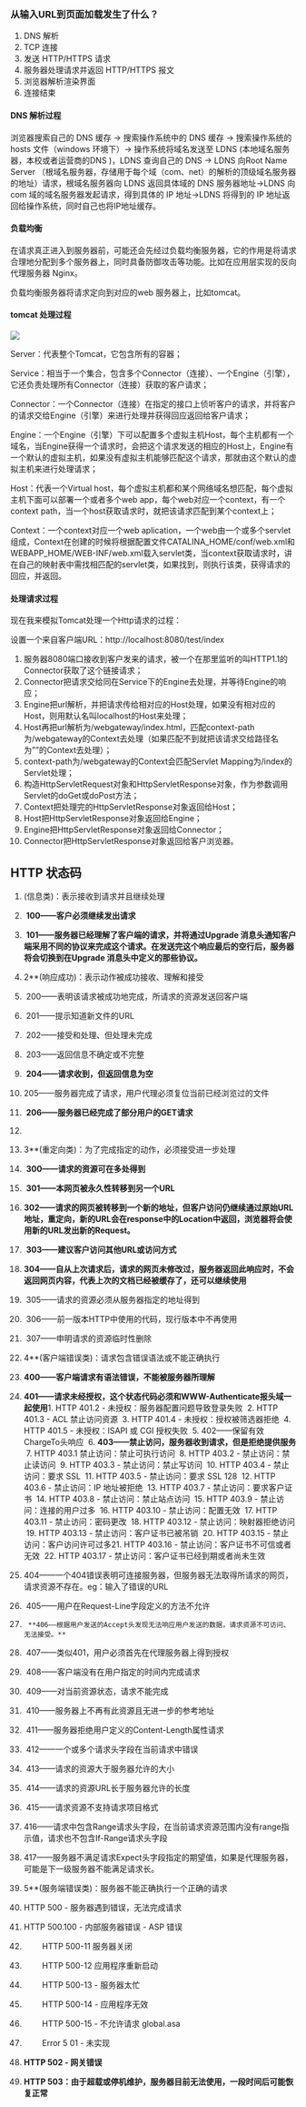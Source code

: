 ### 从输入URL到页面加载发生了什么？

1. DNS 解析
2. TCP 连接
3. 发送 HTTP/HTTPS 请求
4. 服务器处理请求并返回 HTTP/HTTPS  报文
5. 浏览器解析渲染界面
6. 连接结束

#### DNS 解析过程

浏览器搜索自己的 DNS 缓存  → 搜索操作系统中的 DNS 缓存 → 搜索操作系统的 hosts 文件（windows 环境下）→ 操作系统将域名发送至 LDNS (本地域名服务器，本校或者运营商的DNS )，LDNS 查询自己的 DNS → LDNS 向Root Name Server （根域名服务器，存储用于每个域（com、net）的解析的顶级域名服务器的地址）请求，根域名服务器向 LDNS 返回具体域的 DNS 服务器地址→LDNS 向 com 域的域名服务器发起请求，得到具体的 IP 地址→LDNS 将得到的 IP 地址返回给操作系统，同时自己也将IP地址缓存。

#### 负载均衡

在请求真正进入到服务器前，可能还会先经过负载均衡服务器，它的作用是将请求合理地分配到多个服务器上，同时具备防御攻击等功能。比如在应用层实现的反向代理服务器 Nginx。

负载均衡服务器将请求定向到对应的web 服务器上，比如tomcat。

#### tomcat 处理过程

![](https://raw.githubusercontent.com/objcoding/objcoding.github.io/master/images/tomcat2.png)

Server：代表整个Tomcat，它包含所有的容器；

Service：相当于一个集合，包含多个Connector（连接）、一个Engine（引擎），它还负责处理所有Connector（连接）获取的客户请求；

Connector：一个Connector（连接）在指定的接口上侦听客户的请求，并将客户的请求交给Engine（引擎）来进行处理并获得回应返回给客户请求；

Engine：一个Engine（引擎）下可以配置多个虚拟主机Host，每个主机都有一个域名，当Engine获得一个请求时，会把这个请求发送的相应的Host上，Engine有一个默认的虚拟主机，如果没有虚拟主机能够匹配这个请求，那就由这个默认的虚拟主机来进行处理请求；

Host：代表一个Virtual host，每个虚拟主机都和某个网络域名想匹配，每个虚拟主机下面可以部署一个或者多个web app，每个web对应一个context，有一个context path，当一个host获取请求时，就把该请求匹配到某个context上；

Context：一个context对应一个web aplication，一个web由一个或多个servlet组成，Context在创建的时候将根据配置文件CATALINA_HOME/conf/web.xml和WEBAPP_HOME/WEB-INF/web.xml载入servlet类，当context获取请求时，讲在自己的映射表中需找相匹配的servlet类，如果找到，则执行该类，获得请求的回应，并返回。

#### 处理请求过程

现在我来模拟Tomcat处理一个Http请求的过程：

设置一个来自客户端URL：http://localhost:8080/test/index

1. 服务器8080端口接收到客户发来的请求，被一个在那里监听的叫HTTP1.1的Connector获取了这个链接请求；
2. Connector把请求交给同在Service下的Engine去处理，并等待Engine的响应；
3. Engine把url解析，并把请求传给相对应的Host处理，如果没有相对应的Host，则用默认名叫localhost的Host来处理；
4. Host再把url解析为/webgateway/index.html，匹配context-path为/webgateway的Context去处理（如果匹配不到就把该请求交给路径名为””的Context去处理）；
5. context-path为/webgateway的Context会匹配Servlet Mapping为/index的Servlet处理；
6. 构造HttpServletRequest对象和HttpServletResponse对象，作为参数调用Servlet的doGet或doPost方法；
7. Context把处理完的HttpServletResponse对象返回给Host；
8. Host把HttpServletResponse对象返回给Engine；
9. Engine把HttpServletResponse对象返回给Connector；
10. Connector把HttpServletResponse对象返回给客户浏览器。

## HTTP 状态码

1. (信息类)：表示接收到请求并且继续处理
2. ​    **100——客户必须继续发出请求**
3. ​    **101——服务器已经理解了客户端的请求，并将通过Upgrade 消息头通知客户端采用不同的协议来完成这个请求。在发送完这个响应最后的空行后，服务器将会切换到在Upgrade 消息头中定义的那些协议。**



1.   2**(响应成功)：表示动作被成功接收、理解和接受
2. ​    200——表明该请求被成功地完成，所请求的资源发送回客户端
3. ​    201——提示知道新文件的URL
4. ​    202——接受和处理、但处理未完成
5. ​    203——返回信息不确定或不完整
6. ​    **204——请求收到，但返回信息为空**
7. ​    205——服务器完成了请求，用户代理必须复位当前已经浏览过的文件
8. ​    **206——服务器已经完成了部分用户的GET请求**
9. 
10.   3**(重定向类)：为了完成指定的动作，必须接受进一步处理
11. ​    **300——请求的资源可在多处得到**
12. ​    **301——本网页被永久性转移到另一个URL**
13. ​    **302——请求的网页被转移到一个新的地址，但客户访问仍继续通过原始URL地址，重定向，新的URL会在response中的Location中返回，浏览器将会使用新的URL发出新的Request。**
14. ​    **303——建议客户访问其他URL或访问方式**
15. ​    **304——自从上次请求后，请求的网页未修改过，服务器返回此响应时，不会返回网页内容，代表上次的文档已经被缓存了，还可以继续使用**
16. ​    305——请求的资源必须从服务器指定的地址得到
17. ​    306——前一版本HTTP中使用的代码，现行版本中不再使用
18. ​    307——申明请求的资源临时性删除



1.   4**(客户端错误类)：请求包含错误语法或不能正确执行
2.   ​       **400——客户端请求有语法错误，不能被服务器所理解**
3.   ​       **401——请求未经授权，这个状态代码必须和WWW-Authenticate报头域一起使用**
     ​     1. HTTP 401.2 - 未授权：服务器配置问题导致登录失败
     ​         2. HTTP 401.3 - ACL 禁止访问资源
     ​         3. HTTP 401.4 - 未授权：授权被筛选器拒绝
     ​         4. HTTP 401.5 - 未授权：ISAPI 或 CGI 授权失败
     ​         5. 402——保留有效ChargeTo头响应
     ​         6. **403——禁止访问，服务器收到请求，但是拒绝提供服务**
     ​         7. HTTP 403.1 禁止访问：禁止可执行访问
     ​         8. HTTP 403.2 - 禁止访问：禁止读访问
     ​         9. HTTP 403.3 - 禁止访问：禁止写访问
     ​         10. HTTP 403.4 - 禁止访问：要求 SSL
     ​         11. HTTP 403.5 - 禁止访问：要求 SSL 128
     ​         12. HTTP 403.6 - 禁止访问：IP 地址被拒绝
     ​         13. HTTP 403.7 - 禁止访问：要求客户证书
     ​         14. HTTP 403.8 - 禁止访问：禁止站点访问
     ​         15. HTTP 403.9 - 禁止访问：连接的用户过多
     ​         16. HTTP 403.10 - 禁止访问：配置无效
     ​         17. HTTP 403.11 - 禁止访问：密码更改
     ​         18. HTTP 403.12 - 禁止访问：映射器拒绝访问
     ​         19. HTTP 403.13 - 禁止访问：客户证书已被吊销
     ​         20. HTTP 403.15 - 禁止访问：客户访问许可过多
     ​         21. HTTP 403.16 - 禁止访问：客户证书不可信或者无效
     ​         22. HTTP 403.17 - 禁止访问：客户证书已经到期或者尚未生效

4.   404——一个404错误表明可连接服务器，但服务器无法取得所请求的网页，请求资源不存在。eg：输入了错误的URL
5.   ​    405——用户在Request-Line字段定义的方法不允许
6.      **406——根据用户发送的Accept头发现无法响应用户发送的数据，请求资源不可访问、无法接受。**
7.   ​    407——类似401，用户必须首先在代理服务器上得到授权
8.   ​    408——客户端没有在用户指定的时间内完成请求
9.   ​    409——对当前资源状态，请求不能完成
10.   ​    410——服务器上不再有此资源且无进一步的参考地址
11.   ​    411——服务器拒绝用户定义的Content-Length属性请求
12.   ​    412——一个或多个请求头字段在当前请求中错误
13.   ​    413——请求的资源大于服务器允许的大小
14.   ​    414——请求的资源URL长于服务器允许的长度
15.   ​    415——请求资源不支持请求项目格式
16.   ​    416——请求中包含Range请求头字段，在当前请求资源范围内没有range指示值，请求也不包含If-Range请求头字段
17.   417——服务器不满足请求Expect头字段指定的期望值，如果是代理服务器，可能是下一级服务器不能满足请求长。

18.   5**(服务端错误类)：服务器不能正确执行一个正确的请求
19.   HTTP 500 - 服务器遇到错误，无法完成请求
   20.   HTTP 500.100 - 内部服务器错误 - ASP 错误
   21.   ​    　　HTTP 500-11 服务器关闭
   22.   ​    　　HTTP 500-12 应用程序重新启动
   23.   ​    　　HTTP 500-13 - 服务器太忙
   24.   ​    　　HTTP 500-14 - 应用程序无效
   25.   ​    　　HTTP 500-15 - 不允许请求 global.asa
   26.   ​    　　Error 5 01 - 未实现
27.   **HTTP 502 - 网关错误**
28.   **HTTP 503：由于超载或停机维护，服务器目前无法使用，一段时间后可能恢复正常**